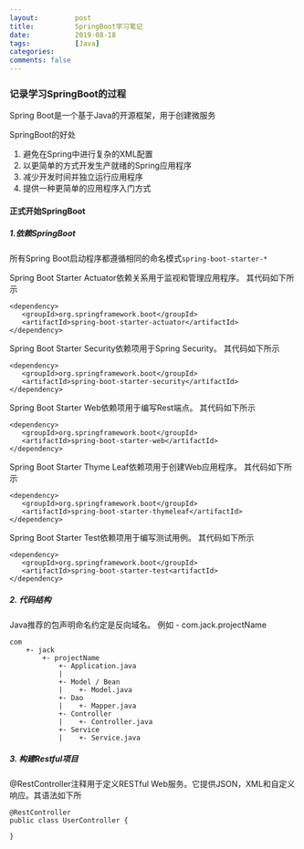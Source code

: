 ```yaml
---
layout:         post
title:          SpringBoot学习笔记
date:           2019-08-18
tags:           [Java]
categories:
comments: false
---
```


### 记录学习SpringBoot的过程

Spring Boot是一个基于Java的开源框架，用于创建微服务

SpringBoot的好处
1. 避免在Spring中进行复杂的XML配置
2. 以更简单的方式开发生产就绪的Spring应用程序
3. 减少开发时间并独立运行应用程序
4. 提供一种更简单的应用程序入门方式

#### 正式开始SpringBoot

##### 1.依赖SpringBoot

所有Spring Boot启动程序都遵循相同的命名模式`spring-boot-starter-*`


Spring Boot Starter Actuator依赖关系用于监视和管理应用程序。 其代码如下所示 

```
<dependency>
   <groupId>org.springframework.boot</groupId>
   <artifactId>spring-boot-starter-actuator</artifactId>
</dependency>
```

Spring Boot Starter Security依赖项用于Spring Security。 其代码如下所示 
```
<dependency>
   <groupId>org.springframework.boot</groupId>
   <artifactId>spring-boot-starter-security</artifactId>
</dependency>
```
Spring Boot Starter Web依赖项用于编写Rest端点。 其代码如下所示 
```
<dependency>
   <groupId>org.springframework.boot</groupId>
   <artifactId>spring-boot-starter-web</artifactId>
</dependency>
```

Spring Boot Starter Thyme Leaf依赖项用于创建Web应用程序。 其代码如下所示 
```
<dependency>
   <groupId>org.springframework.boot</groupId>
   <artifactId>spring-boot-starter-thymeleaf</artifactId>
</dependency>
```
Spring Boot Starter Test依赖项用于编写测试用例。 其代码如下所示 
```
<dependency>
   <groupId>org.springframework.boot</groupId>
   <artifactId>spring-boot-starter-test<artifactId>
</dependency>
```

##### 2. 代码结构

Java推荐的包声明命名约定是反向域名。 例如 - com.jack.projectName


```
com
    +- jack
        +- projectName
            +- Application.java
            |
            +- Model / Bean
            |    +- Model.java
            +- Dao
            |    +- Mapper.java
            +- Controller
            |    +- Controller.java
            +- Service
            |    +- Service.java
```

##### 3. 构建Restful项目

@RestController注释用于定义RESTful Web服务。它提供JSON，XML和自定义响应。其语法如下所

```
@RestController
public class UserController {

}
```











